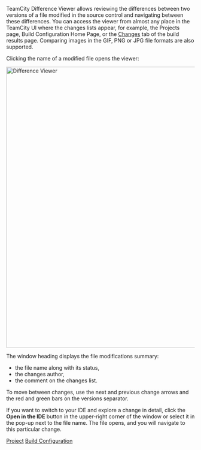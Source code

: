 [//]: # (title: Difference Viewer)
[//]: # (auxiliary-id: Difference Viewer)
TeamCity Difference Viewer allows reviewing the differences between two versions of a file modified in the source control and navigating between these differences. You can access the viewer from almost any place in the TeamCity UI where the changes lists appear, for example, the Projects page, Build Configuration Home Page, or the [Changes](working-with-build-results.md#Changes) tab of the build results page. Comparing images in the GIF, PNG or JPG file formats are also supported.

Clicking the name of a modified file opens the viewer:

<img src="diff-view.png" alt="Difference Viewer" width="750"/>

The window heading displays the file modifications summary:
* the file name along with its status,
* the changes author,
* the comment on the changes list.   

To move between changes, use the next and previous change arrows and the red and green bars on the versions separator.

If you want to switch to your IDE and explore a change in detail, click the __Open in the IDE__ button in the upper-right corner of the window or select it in the pop\-up next to the file name. The file opens, and you will navigate to this particular change.

 <seealso>
        <category ref="concepts">
            <a href="project.md">Project</a>
            <a href="build-configuration.md">Build Configuration</a>
        </category>
</seealso>